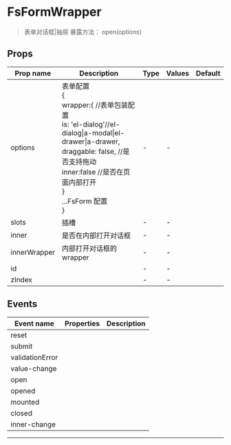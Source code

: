 # FsFormWrapper

> 表单对话框|抽屉
> 暴露方法：
> open(options)

## Props

| Prop name    | Description                                                                                                                                                                                                              | Type | Values | Default |
| ------------ | ------------------------------------------------------------------------------------------------------------------------------------------------------------------------------------------------------------------------ | ---- | ------ | ------- |
| options      | 表单配置<br/>{<br/> wrapper:{ //表单包装配置<br/> is: 'el-dialog'//el-dialog\|a-modal\|el-drawer\|a-drawer,<br/> draggable: false, //是否支持拖动<br/> inner:false //是否在页面内部打开<br/> }<br/> ...FsForm 配置<br/>} | -    | -      |         |
| slots        | 插槽                                                                                                                                                                                                                     | -    | -      |         |
| inner        | 是否在内部打开对话框                                                                                                                                                                                                     | -    | -      |         |
| innerWrapper | 内部打开对话框的 wrapper                                                                                                                                                                                                 | -    | -      |         |
| id           |                                                                                                                                                                                                                          | -    | -      |         |
| zIndex       |                                                                                                                                                                                                                          | -    | -      |         |

## Events

| Event name      | Properties | Description |
| --------------- | ---------- | ----------- |
| reset           |            |
| submit          |            |
| validationError |            |
| value-change    |            |
| open            |            |
| opened          |            |
| mounted         |            |
| closed          |            |
| inner-change    |            |

---
